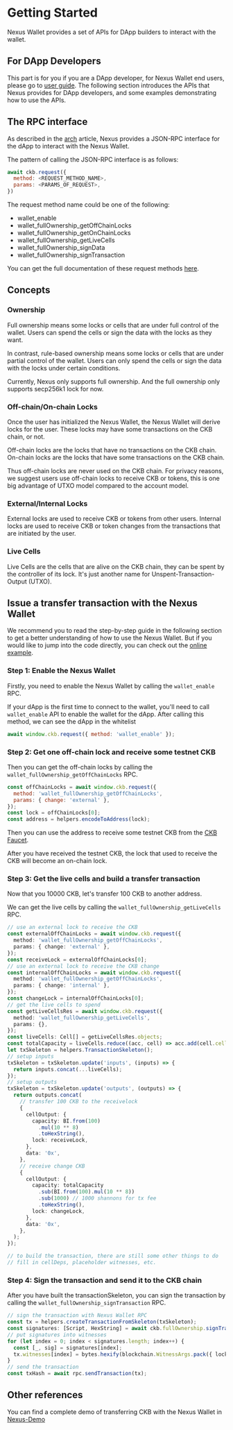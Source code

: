 # Getting Started

Nexus Wallet provides a set of APIs for DApp builders to interact with the wallet.

## For DApp Developers

This part is for you if you are a DApp developer, for Nexus Wallet end users, please go to [user guide](./user-guide.md). The following section introduces the APIs that Nexus provides for DApp developers, and some examples demonstrating how to use the APIs.

## The RPC interface

As described in the [arch](./arch.md) article, Nexus provides a JSON-RPC interface for the dApp to interact with the Nexus Wallet.

The pattern of calling the JSON-RPC interface is as follows:

```js
await ckb.request({
  method: <REQUEST_METHOD_NAME>,
  params: <PARAMS_OF_REQUEST>,
})
```

The request method name could be one of the following:

- wallet_enable
- wallet_fullOwnership_getOffChainLocks
- wallet_fullOwnership_getOnChainLocks
- wallet_fullOwnership_getLiveCells
- wallet_fullOwnership_signData
- wallet_fullOwnership_signTransaction

You can get the full documentation of these request methods [here](./rpc.md).

## Concepts

### Ownership

Full ownership means some locks or cells that are under full control of the wallet. Users can spend the cells or sign the data with the locks as they want.

In contrast, rule-based ownership means some locks or cells that are under partial control of the wallet. Users can only spend the cells or sign the data with the locks under certain conditions.

Currently, Nexus only supports full ownership. And the full ownership only supports secp256k1 lock for now.

### Off-chain/On-chain Locks

Once the user has initialized the Nexus Wallet, the Nexus Wallet will derive locks for the user. These locks may have some transactions on the CKB chain, or not.

Off-chain locks are the locks that have no transactions on the CKB chain. On-chain locks are the locks that have some transactions on the CKB chain.

Thus off-chain locks are never used on the CKB chain. For privacy reasons, we suggest users use off-chain locks to receive CKB or tokens, this is one big advantage of UTXO model compared to the account model.

### External/Internal Locks

External locks are used to receive CKB or tokens from other users. Internal locks are used to receive CKB or token changes from the transactions that are initiated by the user.

### Live Cells

Live Cells are the cells that are alive on the CKB chain, they can be spent by the controller of its lock. It's just another name for Unspent-Transaction-Output (UTXO).

## Issue a transfer transaction with the Nexus Wallet

We recommend you to read the step-by-step guide in the following section to get a better understanding of how to use the Nexus Wallet. But if you would like to jump into the code directly, you can check out the [online example](https://githubbox.com/ckb-js/nexus/tree/develop/examples/nexus-example).

### Step 1: Enable the Nexus Wallet

Firstly, you need to enable the Nexus Wallet by calling the `wallet_enable` RPC.

If your dApp is the first time to connect to the wallet,
you'll need to call `wallet_enable` API to enable the wallet for the dApp.
After calling this method, we can see the dApp in the whitelist

```js
await window.ckb.request({ method: 'wallet_enable' });
```

### Step 2: Get one off-chain lock and receive some testnet CKB

Then you can get the off-chain locks by calling the `wallet_fullOwnership_getOffChainLocks` RPC.

```js
const offChainLocks = await window.ckb.request({
  method: 'wallet_fullOwnership_getOffChainLocks',
  params: { change: 'external' },
});
const lock = offChainLocks[0];
const address = helpers.encodeToAddress(lock);
```

Then you can use the address to receive some testnet CKB from the [CKB Faucet](https://faucet.nervos.org/).

After you have received the testnet CKB, the lock that used to receive the CKB will become an on-chain lock.

### Step 3: Get the live cells and build a transfer transaction

Now that you 10000 CKB, let's transfer 100 CKB to another address.

We can get the live cells by calling the `wallet_fullOwnership_getLiveCells` RPC.

```typescript
// use an external lock to receive the CKB
const externalOffChainLocks = await window.ckb.request({
  method: 'wallet_fullOwnership_getOffChainLocks',
  params: { change: 'external' },
});
const receiveLock = externalOffChainLocks[0];
// use an external lock to receive the CKB change
const internalOffChainLocks = await window.ckb.request({
  method: 'wallet_fullOwnership_getOffChainLocks',
  params: { change: 'internal' },
});
const changeLock = internalOffChainLocks[0];
// get the live cells to spend
const getLiveCellsRes = await window.ckb.request({
  method: 'wallet_fullOwnership_getLiveCells',
  params: {},
});
const liveCells: Cell[] = getLiveCellsRes.objects;
const totalCapacity = liveCells.reduce((acc, cell) => acc.add(cell.cellOutput.capacity), BI.from(0));
let txSkeleton = helpers.TransactionSkeleton();
// setup inputs
txSkeleton = txSkeleton.update('inputs', (inputs) => {
  return inputs.concat(...liveCells);
});
// setup outputs
txSkeleton = txSkeleton.update('outputs', (outputs) => {
  return outputs.concat(
    // transfer 100 CKB to the receivelock
    {
      cellOutput: {
        capacity: BI.from(100)
          .mul(10 ** 8)
          .toHexString(),
        lock: receiveLock,
      },
      data: '0x',
    },
    // receive change CKB
    {
      cellOutput: {
        capacity: totalCapacity
          .sub(BI.from(100).mul(10 ** 8))
          .sub(1000) // 1000 shannons for tx fee
          .toHexString(),
        lock: changeLock,
      },
      data: '0x',
    },
  );
});

// to build the transaction, there are still some other things to do
// fill in cellDeps, placeholder witnesses, etc.
```

### Step 4: Sign the transaction and send it to the CKB chain

After you have built the transactionSkeleton, you can sign the transaction by calling the `wallet_fullOwnership_signTransaction` RPC.

```typescript
// sign the transaction with Nexus Wallet RPC
const tx = helpers.createTransactionFromSkeleton(txSkeleton);
const signatures: [Script, HexString] = await ckb.fullOwnership.signTransaction({ tx });
// put signatures into witnesses
for (let index = 0; index < signatures.length; index++) {
  const [_, sig] = signatures[index];
  tx.witnesses[index] = bytes.hexify(blockchain.WitnessArgs.pack({ lock: sig }));
}
// send the transaction
const txHash = await rpc.sendTransaction(tx);
```

## Other references

You can find a complete demo of transferring CKB with the Nexus Wallet in [Nexus-Demo](https://github.com/zhangyouxin/demo-nexus/blob/main/pages/index.tsx#L140-L246)
